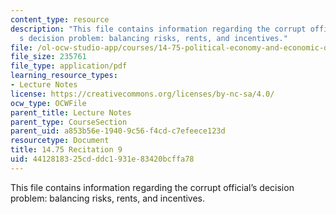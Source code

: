 ```yaml
---
content_type: resource
description: "This file contains information regarding the corrupt official\u2019\
  s decision problem: balancing risks, rents, and incentives."
file: /ol-ocw-studio-app/courses/14-75-political-economy-and-economic-development-fall-2012/4412818325cdddc1931e83420bcffa78_MIT14_75F12_Recitation9.pdf
file_size: 235761
file_type: application/pdf
learning_resource_types:
- Lecture Notes
license: https://creativecommons.org/licenses/by-nc-sa/4.0/
ocw_type: OCWFile
parent_title: Lecture Notes
parent_type: CourseSection
parent_uid: a853b56e-1940-9c56-f4cd-c7efeece123d
resourcetype: Document
title: 14.75 Recitation 9
uid: 44128183-25cd-ddc1-931e-83420bcffa78
---
```

This file contains information regarding the corrupt official’s decision problem: balancing risks, rents, and incentives.
